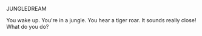 JUNGLEDREAM

You wake up. You're in a jungle. You hear a tiger roar.  It sounds really close! What do you do?

<audio src="/Sound/Nightmare.mp3"/>
+ [Run!]
	You run from the tiger as fast as your hobbit legs can carry you. You hear rustling and growling  as the tiger hears you and gives chase. You find a small yurt, just in the knick of time, run in, and slam the straw door, thinking "That probably won't hold..." What do you do?
	+ [Jump in the fireplace!]
		With a running start, you dive headfirst into the fireplace, where you are instantly killed. If you die in dreams, you die in real life. So you are now dead. But you are also a ghost in real life. So you were already dead. Realizing this, you float out of your lifeless body and are now a ghost in this dream. You wake up. You are dead. You float up out of your lifeless body and see the tiger burst into the door so hard it splats right into an iron headboard and onto the bed below, out cold. Time is ticking. What do you do?
		+ [Haunt their dreams!]
			You possess the sleeping tiger. You notice the alarm clock is set to 2 minutes. 
<exit dream="GOLDFISHBOWLDREAM"/>

+ [Give Up and Die!]
	You give up, you shout out to the tiger, "Here kitty kitty, come eat me!" The tiger obliges. You are dead. If you die in dreams, you die in real life. So you are now dead. But you are also a ghost in real life. So you were already dead. Realizing this, you float out of your lifeless body and are now a ghost in this dream. The clock is ticking... What do you want to do?
	+ [Fly!]
		You fly high into the clouds and see the entire world is smoldering ashes and badlands except for that beautiful little jungle. You keep flying for a very long time. You begin to miss that precious little emerald miles below you. Suddenly you fly right through some kind of floating fortress. By the grimy walls, faint moans and clanging of metal, you are cleary in some kind of dungeon.
		+ [Go Left]
			You go left. There is a massive door blocking your way. You use your ghostly powers of deduction to deduce - after failing to charge right through the door and succeeding in bumping your ghostly little noggin - that the door is in fact magical and requires a magical key to unlock. You're pretty sure you hear some snoring on the other side of this door. Time is ticking. What do you do? NEW QUEST: Find the Magical Key to unlock the Magical Bedroom Door in the Flying Fortress in the Jungle Dream. [Quest is decorative only.]
			+ [Go Back the other way]	
				You go back. Now what?
				+ [Go Right]
					You go right. And you were right! Here's an old granny sleeping on a bed. At first you're not sure if she's alive, but sure enough, you can hear the faintest snore as you get close. There is an alarm clock on the bed set for 8:00 AM; thanks to magical ghost powers you know it's about 7:58 AM right now. Time is ticking. What do you do?
					+ [Haunt their dreams!]
						You possess the granny. You take the alarm clock and shove it into your ghost body as you dive into your next dream.
<exit dream="SPACEDREAM" />
			+ [Wait for the love of your life to show up]
				Any time now...
		+ [Go Right]
			You go right. And you were right! Here's an old granny sleeping on a bed. At first you're not sure if she's alive, but sure enough you can hear the faintest snore as you get close. There is an alarm clock on the bed set for 8:00 AM; thanks to magical ghost powers you know it's about 7:58 AM right now. Time is ticking. What do you do?
			+ [Haunt their dreams!]
				You possess the granny. You take the alarm clock and shove it into your ghost body as you dive into your next dream.	
			+ [Go back]
				You go back.
				+ [Go Left]
					You go left. There is a massive door blocking your way. You use your ghostly powers of deduction to deduce - after failing to charge right through the door and succeeding in bumping your ghostly little noggin - that the door is in fact magical and requires a magical key to unlock. You're pretty sure you hear some snoring on the other side of this door. Time is ticking. What do you do? NEW QUEST: Find the Magical Key to unlock the Magical Bedroom Door in the Flying Fortress in the Jungle Dream. [ Quest is decorative only ]
				+ [Go Right]
					You go right. And you were right! Here's an old granny sleeping on a bed. At first you're not sure if she's alive, but sure enough, you can hear the faintest snore as you get close. There is an alarm clock on the bed set for 8:00 AM; thanks to magical ghost powers you know it's about 7:58 AM right now. Time is ticking. What do you do?
					+ [Haunt their dreams!]
						You possess the granny. You take the alarm clock and shove it into your ghost body as you haunt your next dream.
<exit dream="SPACEDREAM"/>